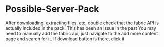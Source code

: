 # Possible-Server-Pack
After downloading, extracting files, etc, double check that the fabric API is actually included in the pack. This has been an issue in the past
You may need to manually add the fabric api, just navigate to the add more content page and search for it. If download button is there, click it
